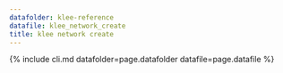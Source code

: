 ```yaml
---
datafolder: klee-reference
datafile: klee_network_create
title: klee network create
---
```

{% include cli.md datafolder=page.datafolder datafile=page.datafile %}
